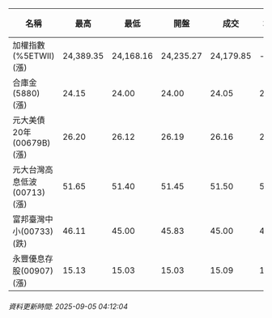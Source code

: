 | 名稱 | 最高 | 最低 | 開盤 | 成交 | 均價 | 成交金額(億) | 昨收 | 漲跌幅 | 漲跌 | 總量 | 昨量 | 振幅 |
| -------- | -------- | -------- | -------- |-------- | -------- | -------- |-------- |-------- |-------- | -------- | -------- |-------- |
|加權指數(%5ETWII) (漲)|24,389.35|24,168.16|24,235.27|24,179.85|-|4,417.28|24,100.30|0.33%|79.55|7,396,756|0|0.92%|
|合庫金(5880) (漲)|24.15|24.00|24.00|24.05|24.08|1.15|24.00|0.21%|0.05|4,791|6,813|0.62%|
|元大美債20年(00679B) (漲)|26.20|26.12|26.19|26.16|26.15|8.97|25.83|1.28%|0.33|34,311|28,119|0.31%|
|元大台灣高息低波(00713) (漲)|51.65|51.40|51.45|51.50|51.51|5.55|51.25|0.49%|0.25|10,783|7,874|0.49%|
|富邦臺灣中小(00733) (跌)|46.11|45.00|45.83|45.00|45.42|0.859|45.37|0.82%|0.37|1,891|1,053|2.45%|
|永豐優息存股(00907) (漲)|15.13|15.03|15.03|15.09|15.09|0.139|14.99|0.67%|0.10|921|573|0.67%|
###### 資料更新時間: 2025-09-05 04:12:04